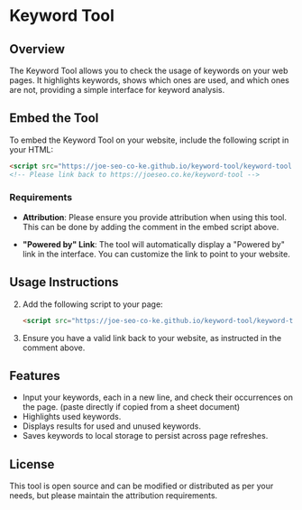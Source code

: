 # Keyword Tool

## Overview

The Keyword Tool allows you to check the usage of keywords on your web pages. It highlights keywords, shows which ones are used, and which ones are not, providing a simple interface for keyword analysis.

## Embed the Tool

To embed the Keyword Tool on your website, include the following script in your HTML:

```html
<script src="https://joe-seo-co-ke.github.io/keyword-tool/keyword-tool.js"></script>
<!-- Please link back to https://joeseo.co.ke/keyword-tool -->
```

### Requirements

- **Attribution**: Please ensure you provide attribution when using this tool. This can be done by adding the comment in the embed script above.
  
- **"Powered by" Link**: The tool will automatically display a "Powered by" link in the interface. You can customize the link to point to your website.

## Usage Instructions

2. Add the following script to your page:
   ```html
   <script src="https://joe-seo-co-ke.github.io/keyword-tool/keyword-tool.js"></script>
   ```

3. Ensure you have a valid link back to your website, as instructed in the comment above.

## Features

- Input your keywords, each in a new line, and check their occurrences on the page. (paste directly if copied from a sheet document)
- Highlights used keywords.
- Displays results for used and unused keywords.
- Saves keywords to local storage to persist across page refreshes.

## License

This tool is open source and can be modified or distributed as per your needs, but please maintain the attribution requirements.
```
